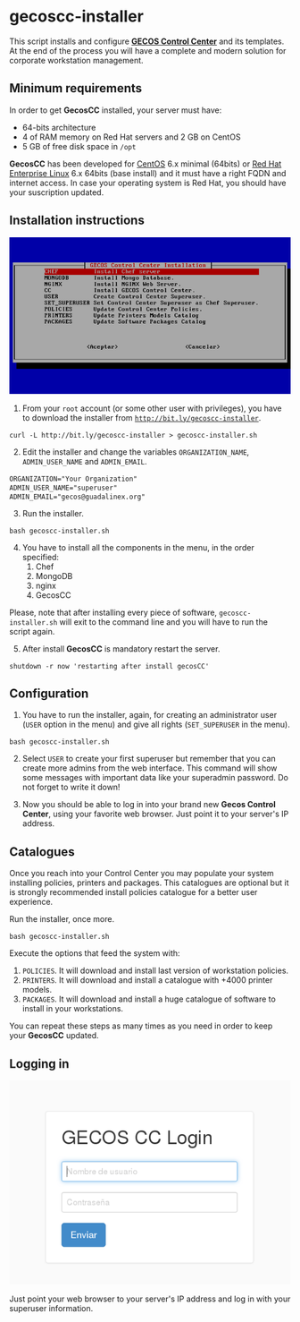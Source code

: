 # gecoscc-installer

This script installs and configure [__GECOS Control Center__](https://gecos-team.github.io) and its templates. At the end of the process you will have a complete and modern solution for corporate workstation management.

## Minimum requirements

In order to get __GecosCC__ installed, your server must have:

* 64-bits architecture
* 4 of RAM memory on Red Hat servers and 2 GB on CentOS
* 5 GB of free disk space in `/opt`

__GecosCC__ has been developed for [CentOS](https://centos.org) 6.x minimal (64bits) or [Red Hat Enterprise Linux](https://redhat.com) 6.x 64bits (base install) and it must have a right FQDN and internet access. In case your operating system is Red Hat, you should have your suscription updated.

## Installation instructions

![Installer Screenshot](./gecoscc-installer-01.png)

1. From your `root` account (or some other user with privileges), you have to download the installer from [`http://bit.ly/gecoscc-installer`](http://bit.ly/gecoscc-installer).
~~~
curl -L http://bit.ly/gecoscc-installer > gecoscc-installer.sh
~~~

2. Edit the installer and change the variables `ORGANIZATION_NAME`, `ADMIN_USER_NAME` and `ADMIN_EMAIL`.
~~~
ORGANIZATION="Your Organization"
ADMIN_USER_NAME="superuser"
ADMIN_EMAIL="gecos@guadalinex.org"
~~~

3. Run the installer.
~~~
bash gecoscc-installer.sh
~~~

4. You have to install all the components in the menu, in the order specified:
	1. Chef
	2. MongoDB
	3. nginx
	4. GecosCC

 Please, note that after installing every piece of software, `gecoscc-installer.sh` will exit to the command line and you will have to run the script again.

5. After install __GecosCC__ is mandatory restart the server.
~~~
shutdown -r now 'restarting after install gecosCC'
~~~

## Configuration

1. You have to run the installer, again, for creating an administrator user (`USER` option in the menu) and give all rights (`SET_SUPERUSER` in the menu).
~~~
bash gecoscc-installer.sh
~~~

2. Select `USER` to create your first superuser but remember that you can create more admins from the web interface. This command will show some messages with important data like your superadmin password. Do not forget to write it down!

3. Now you should be able to log in into your brand new __Gecos Control Center__, using your favorite web browser. Just point it to your server's IP address.

## Catalogues

Once you reach into your Control Center you may populate your system installing policies, printers and packages. This catalogues are optional but it is strongly recommended install policies catalogue for a better user experience.

Run the installer, once more.
~~~
bash gecoscc-installer.sh
~~~

Execute the options that feed the system with:
1. `POLICIES`. It will download and install last version of workstation policies.
2. `PRINTERS`. It will download and install a catalogue with +4000 printer models.
3. `PACKAGES`. It will download and install a huge catalogue of software to install in your workstations.

You can repeat these steps as many times as you need in order to keep your __GecosCC__ updated.


## Logging in

![Installer Screenshot](./gecoscc-installer-02.png)

Just point your web browser to your server's IP address and log in with your superuser information.
